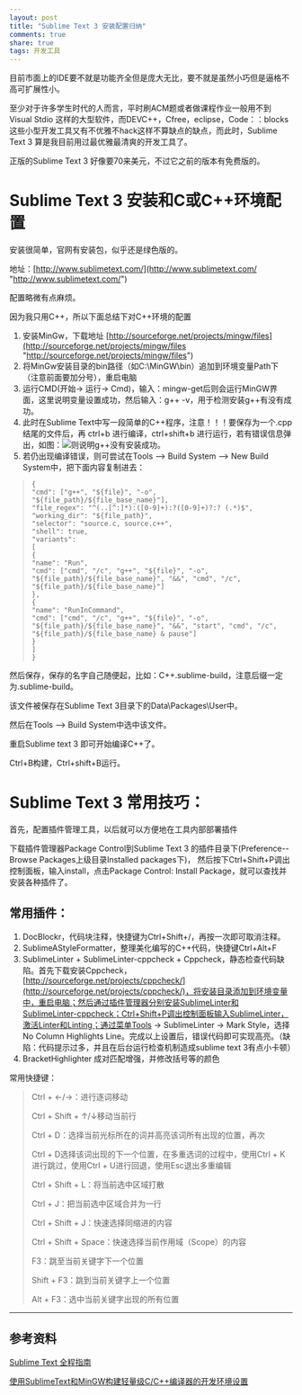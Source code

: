 ```yaml
---
layout: post
title: "Sublime Text 3 安装配置归纳" 
comments: true
share: true
tags: 开发工具
---
```



目前市面上的IDE要不就是功能齐全但是庞大无比，要不就是虽然小巧但是逼格不高可扩展性小。

至少对于许多学生时代的人而言，平时刷ACM题或者做课程作业一般用不到Visual Stdio 这样的大型软件，而DEVC++，Cfree，eclipse，Code：：blocks这些小型开发工具又有不优雅不hack这样不算缺点的缺点，而此时，Sublime Text 3 算是我目前用过最优雅最清爽的开发工具了。

正版的Sublime Text 3 好像要70来美元，不过它之前的版本有免费版的。

# Sublime Text 3 安装和C或C++环境配置 #

安装很简单，官网有安装包，似乎还是绿色版的。

地址：[http://www.sublimetext.com/](http://www.sublimetext.com/ "http://www.sublimetext.com/")

配置略微有点麻烦。

因为我只用C++，所以下面总结下对C++环境的配置

1. 安装MinGw，下载地址 [http://sourceforge.net/projects/mingw/files](http://sourceforge.net/projects/mingw/files "http://sourceforge.net/projects/mingw/files")
2. 将MinGw安装目录的bin路径（如C:\MinGW\bin）追加到环境变量Path下（注意前面要加分号），重启电脑
3. 运行CMD(开始-> 运行-> Cmd)，输入：mingw-get后则会运行MinGW界面，这里说明变量设置成功，然后输入：g++ -v，用于检测安装g++有没有成功。
4. 此时在Sublime Text中写一段简单的C++程序，注意！！！要保存为一个.cpp结尾的文件后，再 ctrl+b 进行编译，ctrl+shift+b 进行运行，若有错误信息弹出，如图：![](http://chenhaizan-upload.stor.sinaapp.com/article/image/201402/52f8eb6d8ea26.png)则说明g++没有安装成功。
5. 若仍出现编译错误，则可尝试在Tools –> Build System –> New Build System中，把下面内容复制进去：
>     {
>     "cmd": ["g++", "${file}", "-o", "${file_path}/${file_base_name}"],
>     "file_regex": "^(..[^:]*):([0-9]+):?([0-9]+)?:? (.*)$",
>     "working_dir": "${file_path}",
>     "selector": "source.c, source.c++",
>     "shell": true,
>     "variants":
>     [
>     {
>     "name": "Run",
>     "cmd": ["cmd", "/c", "g++", "${file}", "-o", "${file_path}/${file_base_name}", "&&", "cmd", "/c", "${file_path}/${file_base_name}"]
>     },
>     {
>     "name": "RunInCommand",
>     "cmd": ["cmd", "/c", "g++", "${file}", "-o", "${file_path}/${file_base_name}", "&&", "start", "cmd", "/c", "${file_path}/${file_base_name} & pause"]
>     }
>     ]
>     }

然后保存，保存的名字自己随便起，比如：C++.sublime-build，注意后缀一定为.sublime-build。

该文件被保存在Sublime Text 3目录下的Data\Packages\User中。

然后在Tools –> Build System中选中该文件。

重启Sublime text 3 即可开始编译C++了。

Ctrl+B构建，Ctrl+shift+B运行。



# Sublime Text 3 常用技巧： #

首先，配置插件管理工具，以后就可以方便地在工具内部部署插件

下载插件管理器Package Control到Sublime Text 3 的插件目录下(Preference--Browse Packages上级目录Installed packages下)，
然后按下Ctrl+Shift+P调出控制面板，输入install，点击Package Control: Install Package，就可以查找并安装各种插件了。

## 常用插件： ##

1. DocBlockr，代码块注释，快捷键为Ctrl+Shift+/，再按一次即可取消注释。
2. SublimeAStyleFormatter，整理美化编写的C++代码，快捷键Ctrl+Alt+F
3. SublimeLinter + SublimeLinter-cppcheck + Cppcheck，静态检查代码缺陷。首先下载安装Cppcheck，[http://sourceforge.net/projects/cppcheck/](http://sourceforge.net/projects/cppcheck/)，将安装目录添加到环境变量中，重启电脑；然后通过插件管理器分别安装SublimeLinter和SublimeLinter-cppcheck；Ctrl+Shift+P调出控制面板输入SublimeLinter，激活Linter和Linting；通过菜单Tools -> SublimeLinter -> Mark Style，选择No Column Highlights Line。完成以上设置后，错误代码即可实现高亮。（缺陷：代码提示过多，并且在后台运行检查机制造成sublime text 3有点小卡顿）
4. BracketHighlighter  成对匹配增强，并修改括号等的颜色


常用快捷键：

> Ctrl + ←/→：进行逐词移动
> 
> Ctrl + Shift + ↑/↓移动当前行
> 
> Ctrl + D：选择当前光标所在的词并高亮该词所有出现的位置，再次
> 
> Ctrl + D选择该词出现的下一个位置，在多重选词的过程中，使用Ctrl + K进行跳过，使用Ctrl + U进行回退，使用Esc退出多重编辑
> 
> Ctrl + Shift + L：将当前选中区域打散
> 
> Ctrl + J：把当前选中区域合并为一行
> 
> Ctrl + Shift + J：快速选择同缩进的内容
> 
> Ctrl + Shift + Space：快速选择当前作用域（Scope）的内容
> 
> F3：跳至当前关键字下一个位置
> 
> Shift + F3：跳到当前关键字上一个位置
> 
> Alt + F3：选中当前关键字出现的所有位置






--------- 
## 参考资料 ##

[Sublime Text 全程指南](http://zh.lucida.me/blog/sublime-text-complete-guide/ "Sublime Text 全程指南")

[使用SublimeText和MinGW构建轻量级C/C++编译器的开发环境设置](http://www.chenhaizan.cn/article-sublime~text~3~and~mingw~set~c~development~environment.html# "使用SublimeText和MinGW构建轻量级C/C++编译器的开发环境设置")
